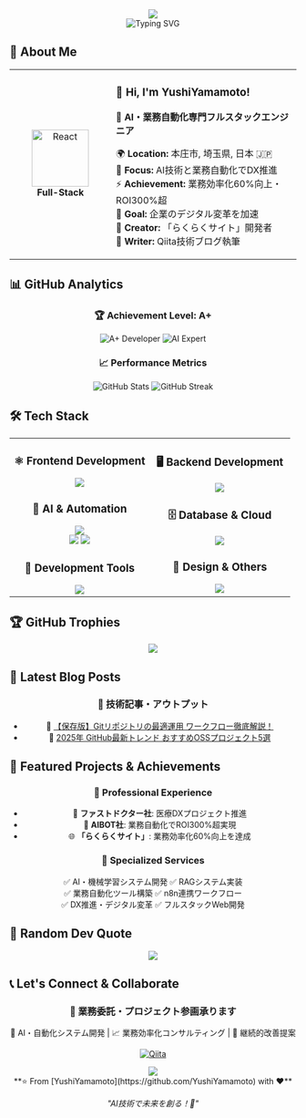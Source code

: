<div align="center">
  <img src="https://capsule-render.vercel.app/api?type=waving&color=gradient&customColorList=0,2,2,5,30&height=150&section=header&animation=twinkling" />
</div>

<div align="center">
  <img src="https://readme-typing-svg.herokuapp.com?font=Fira+Code&size=32&duration=2800&pause=2000&color=A9FEF7&center=true&vCenter=true&width=800&lines=Hey+there!+I'm+YushiYamamoto+%F0%9F%91%8B;AI+%26+Automation+Specialist+%F0%9F%A4%96;Full-Stack+Engineer+%F0%9F%9A%80;Business+Process+Optimizer+%E2%9A%A1;Digital+Transformation+Leader+%F0%9F%93%88" alt="Typing SVG" />
</div>

## 🌟 **About Me**

<div align="center">

<table>
<tr>
<td width="200" align="center">
<img src="https://skillicons.dev/icons?i=react" width="100" height="100" alt="React" />
<br><strong>Full-Stack</strong>
</td>
<td width="400" align="left">

### 👋 **Hi, I'm YushiYamamoto!**
🤖 **AI・業務自動化専門フルスタックエンジニア**  

🌍 **Location:** 本庄市, 埼玉県, 日本 🇯🇵  
💼 **Focus:** AI技術と業務自動化でDX推進  
⚡ **Achievement:** 業務効率化60%向上・ROI300%超  
🎯 **Goal:** 企業のデジタル変革を加速  
🚀 **Creator:** 「らくらくサイト」開発者  
📝 **Writer:** Qiita技術ブログ執筆  

</td>
</tr>
</table>

</div>

## 📊 **GitHub Analytics**

<div align="center">
  
### 🏆 **Achievement Level: A+**
<img src="https://img.shields.io/badge/GitHub_Rank-A+-FFD700?style=for-the-badge&logo=github&logoColor=black" alt="A+ Developer" />
<img src="https://img.shields.io/badge/AI_Specialist-Expert-00D4AA?style=for-the-badge&logo=openai&logoColor=white" alt="AI Expert" />

### 📈 **Performance Metrics**
<img src="https://github-readme-stats.vercel.app/api?username=YushiYamamoto&show_icons=true&theme=dark&hide_border=true&bg_color=0d1117&title_color=58a6ff&icon_color=58a6ff&text_color=c9d1d9&hide_rank=true&custom_title=YUSHI YAMAMOTO's GitHub Stats" alt="GitHub Stats" />

<img src="https://github-readme-streak-stats.herokuapp.com/?user=YushiYamamoto&theme=dark&hide_border=true&background=0d1117&stroke=58a6ff&ring=58a6ff&fire=ff6b6b&currStreakLabel=58a6ff" alt="GitHub Streak" />

</div>


## 🛠️ **Tech Stack**

<table align="center">
<tr>
<td width="50%" align="center" valign="top">

### ⚛️  **Frontend Development**
<img src="https://skillicons.dev/icons?i=react,nextjs,typescript,javascript" />

### 🤖  **AI & Automation**
<img src="https://skillicons.dev/icons?i=python,tensorflow,pytorch" />
<br>
<img src="https://img.shields.io/badge/-RAG-FF6B6B?style=for-the-badge&logo=openai&logoColor=white" />
<img src="https://img.shields.io/badge/-n8n-EA4B71?style=for-the-badge&logo=n8n&logoColor=white" />

### 🔧  **Development Tools**
<img src="https://skillicons.dev/icons?i=vscode,git,github,docker,postman" />

</td>
<td width="50%" align="center" valign="top">

### 🖥️  **Backend Development**
<img src="https://skillicons.dev/icons?i=nodejs,laravel,php,express" />

### 🗄️  **Database & Cloud**
<img src="https://skillicons.dev/icons?i=mysql,postgresql,mongodb,redis,aws" />

### 🎨  **Design & Others**
<img src="https://skillicons.dev/icons?i=figma,tailwind,sass,webpack" />

</td>
</tr>
</table>

## 🏆 **GitHub Trophies**

<div align="center">
  <img src="https://github-profile-trophy.vercel.app/?username=YushiYamamoto&theme=darkhub&no-frame=true&no-bg=false&margin-w=4&column=6" />
</div>

## 📝 **Latest Blog Posts**

<div align="center">

### 🎯 **技術記事・アウトプット**
- 📄 [【保存版】Gitリポジトリの最適運用 ワークフロー徹底解説！](https://qiita.com/YushiYamamoto/items/17ce530cb4df905b573d)
- 🚀 [2025年 GitHub最新トレンド おすすめOSSプロジェクト5選](https://qiita.com/YushiYamamoto/items/9b6598257f34f1b3bdfe)

</div>

## 🚀 **Featured Projects & Achievements**

<div align="center">

### 💼 **Professional Experience**
- 🏥 **ファストドクター社**: 医療DXプロジェクト推進
- 🤖 **AIBOT社**: 業務自動化でROI300%超実現
- 🌐 **「らくらくサイト」**: 業務効率化60%向上を達成

### 🎯 **Specialized Services**
✅ AI・機械学習システム開発 ✅ RAGシステム実装  
✅ 業務自動化ツール構築 ✅ n8n連携ワークフロー  
✅ DX推進・デジタル変革 ✅ フルスタックWeb開発  

</div>

## 💭 **Random Dev Quote**

<div align="center">
  <img src="https://quotes-github-readme.vercel.app/api?type=horizontal&theme=dark" />
</div>

## 📞 **Let's Connect & Collaborate**

<div align="center">

### 💼 **業務委託・プロジェクト参画承ります**
🤖 AI・自動化システム開発 | 📈 業務効率化コンサルティング | 🔄 継続的改善提案

[![Qiita](https://img.shields.io/badge/-Qiita-55C500?style=for-the-badge&logo=qiita&logoColor=white)](https://qiita.com/YushiYamamoto)

</div>

<div align="center">
  <img src="https://capsule-render.vercel.app/api?type=waving&color=gradient&customColorList=0,2,2,5,30&height=120&section=footer&animation=twinkling" />
</div>

<div align="center">
  **⭐ From [YushiYamamoto](https://github.com/YushiYamamoto) with ❤️**
  
  *"AI技術で未来を創る！🚀"*
</div>
